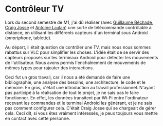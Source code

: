 # Contrôleur TV

Lors du second semestre de M1, j'ai dû réaliser (avec
[Guillaume Béchade](https://www.linkedin.com/in/guillaume-b%C3%A9chade-60a467145/),
[Craig Josse](https://www.linkedin.com/in/craig-josse-659967125/) et
[Antoine Laulan](https://www.linkedin.com/in/antoinelaulan/)) une sorte de télécommande contrôlable à distance, en
utilisant les différents capteurs d'un terminal sous Android (<i>smartphone</i>, tablette).

Au départ, il était question de contrôler une TV, mais nous nous sommes rabattus sur VLC pour simplifier les choses.
L'idée était de se servir des capteurs proposés sur les terminaux Android pour détecter les mouvements de
l'utilisateur. Nous avons permis l'enchaînement de mouvements de mêmes types pour rajouter des interactions.

Ceci fut un gros travail, car il nous a été demandé de faire une bibliographie, une analyse des besoins, une
architecture, le code et le mémoire. En gros, c'était une introduction au travail professionnel. N'ayant pas participé
à la réalisation de tout le projet, je ne sais pas le faire fonctionner. En effet, les données transitent par Wi-Fi
entre l'ordinateur recevant les commandes et le terminal Android les générant, et je ne sais pas comment configurer
cela. C'était Craig Josse qui se chargeait de gérer cela. Ceci dit, si vous êtes vraiment intéressés, je peux toujours
vous mettre en contact avec cette personne.
